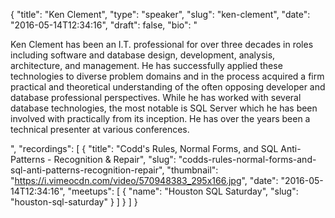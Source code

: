 {
  "title": "Ken Clement",
  "type": "speaker",
  "slug": "ken-clement",
  "date": "2016-05-14T12:34:16",
  "draft": false,
  "bio": "<p>Ken Clement has been an I.T. professional for over three decades in roles including software and database design, development, analysis, architecture, and management.  He has successfully applied these technologies to diverse problem domains and in the process acquired a firm practical and theoretical understanding of the often opposing developer and database professional perspectives.  While he has worked with several database technologies, the most notable is SQL Server which he has been involved with practically from its inception.  He has over the years been a technical presenter at various conferences.</p>",
  "recordings": [
    {
      "title": "Codd's Rules, Normal Forms, and SQL Anti-Patterns - Recognition & Repair",
      "slug": "codds-rules-normal-forms-and-sql-anti-patterns-recognition-repair",
      "thumbnail": "https://i.vimeocdn.com/video/570948383_295x166.jpg",
      "date": "2016-05-14T12:34:16",
      "meetups": [
        {
          "name": "Houston SQL Saturday",
          "slug": "houston-sql-saturday"
        }
      ]
    }
  ]
}